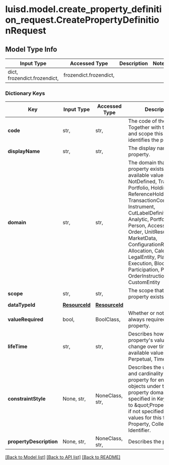 # luisd.model.create_property_definition_request.CreatePropertyDefinitionRequest

## Model Type Info
Input Type | Accessed Type | Description | Notes
------------ | ------------- | ------------- | -------------
dict, frozendict.frozendict,  | frozendict.frozendict,  |  | 

### Dictionary Keys
Key | Input Type | Accessed Type | Description | Notes
------------ | ------------- | ------------- | ------------- | -------------
**code** | str,  | str,  | The code of the property. Together with the domain and scope this uniquely identifies the property. | 
**displayName** | str,  | str,  | The display name of the property. | 
**domain** | str,  | str,  | The domain that the property exists in. The available values are: NotDefined, Transaction, Portfolio, Holding, ReferenceHolding, TransactionConfiguration, Instrument, CutLabelDefinition, Analytic, PortfolioGroup, Person, AccessMetadata, Order, UnitResult, MarketData, ConfigurationRecipe, Allocation, Calendar, LegalEntity, Placement, Execution, Block, Participation, Package, OrderInstruction, CustomEntity | must be one of ["NotDefined", "Transaction", "Portfolio", "Holding", "ReferenceHolding", "TransactionConfiguration", "Instrument", "CutLabelDefinition", "Analytic", "PortfolioGroup", "Person", "AccessMetadata", "Order", "UnitResult", "MarketData", "ConfigurationRecipe", "Allocation", "Calendar", "LegalEntity", "Placement", "Execution", "Block", "Participation", "Package", "OrderInstruction", "CustomEntity", ] 
**scope** | str,  | str,  | The scope that the property exists in. | 
**dataTypeId** | [**ResourceId**](ResourceId.md) | [**ResourceId**](ResourceId.md) |  | 
**valueRequired** | bool,  | BoolClass,  | Whether or not a value is always required for this property. | [optional] 
**lifeTime** | str,  | str,  | Describes how the property&#x27;s values can change over time. The available values are: Perpetual, TimeVariant | [optional] must be one of ["Perpetual", "TimeVariant", ] 
**constraintStyle** | None, str,  | NoneClass, str,  | Describes the uniqueness and cardinality of the property for entity objects under the property domain specified in Key. Defaults to \&quot;Property\&quot; if not specified. Valid values for this field are: Property, Collection or Identifier. | [optional] 
**propertyDescription** | None, str,  | NoneClass, str,  | Describes the property | [optional] 

[[Back to Model list]](../../README.md#documentation-for-models) [[Back to API list]](../../README.md#documentation-for-api-endpoints) [[Back to README]](../../README.md)

